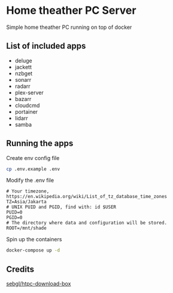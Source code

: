# Home theather PC Server
Simple home theather PC running on top of docker

## List of included apps
- deluge
- jackett
- nzbget
- sonarr
- radarr
- plex-server
- bazarr
- cloudcmd
- portainer
- lidarr
- samba

## Running the apps
Create env config file
```sh
cp .env.example .env
```

Modify the .env file
```
# Your timezone, https://en.wikipedia.org/wiki/List_of_tz_database_time_zones
TZ=Asia/Jakarta
# UNIX PUID and PGID, find with: id $USER
PUID=0
PGID=0
# The directory where data and configuration will be stored.
ROOT=/mnt/shade
```

Spin up the containers
```sh
docker-compose up -d
```

## Credits
[sebgl/htpc-download-box](https://github.com/sebgl/htpc-download-box)
